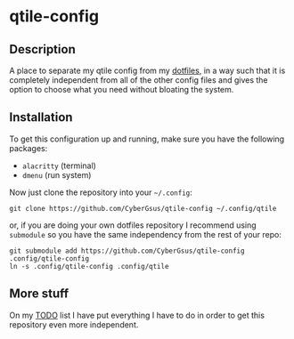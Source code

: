 # qtile-config

## Description

A place to separate my qtile config from my [dotfiles](https://github.com/CyberGsus/dotfiles), 
in a way such that it is completely independent from all of the other config
files and gives the option to choose what you need without bloating the system.

## Installation

To get this configuration up and running, make sure you have the following packages:

- `alacritty` (terminal)
- `dmenu` (run system)

Now just clone the repository into your `~/.config`:
```
git clone https://github.com/CyberGsus/qtile-config ~/.config/qtile
```
or, if you are doing your own dotfiles repository I recommend using `submodule`
so you have the same independency from the rest of your repo:

```
git submodule add https://github.com/CyberGsus/qtile-config .config/qtile-config
ln -s .config/qtile-config .config/qtile
```
## More stuff

On my [TODO](./TODO.md) list I have put everything I have to do in order
to get this repository even more independent.
